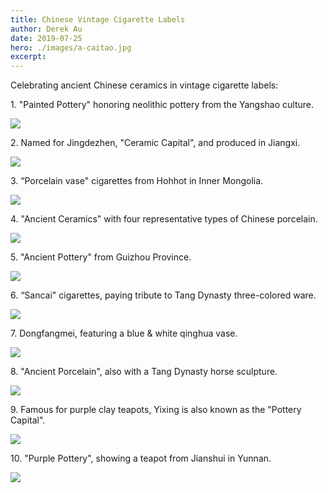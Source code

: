 ```yaml
---
title: Chinese Vintage Cigarette Labels
author: Derek Au
date: 2019-07-25
hero: ./images/a-caitao.jpg
excerpt: 
---
```


Celebrating ancient Chinese ceramics in vintage cigarette labels:

1\. "Painted Pottery" honoring neolithic pottery from the Yangshao culture.

![](./images/a-caitao.jpg)

2\. Named for Jingdezhen, "Ceramic Capital", and produced in Jiangxi.

![](./images/a-cidupai.jpg)

3\. “Porcelain vase" cigarettes from Hohhot in Inner Mongolia.

![](./images/a-ciping.jpg)

  
4\. "Ancient Ceramics" with four representative types of Chinese porcelain.

![](./images/a-guci.jpg)

  
5\. "Ancient Pottery" from Guizhou Province.

![](./images/a-gutao.jpg)

  
6\. “Sancai" cigarettes, paying tribute to Tang Dynasty three-colored ware.

![](./images/a-sancaima.jpg)

7\. Dongfangmei, featuring a blue & white qinghua vase.

![](./images/dongfangmei.jpg)

8\. "Ancient Porcelain", also with a Tang Dynasty horse sculpture.

![](./images/guci2.jpg)

9\. Famous for purple clay teapots, Yixing is also known as the "Pottery Capital".

![](./images/taodu.jpg)

10\. "Purple Pottery", showing a teapot from Jianshui in Yunnan.

![](./images/zitao.jpg)
